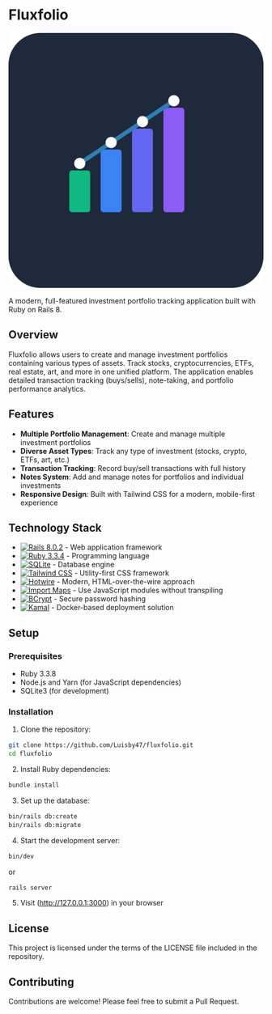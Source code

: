 # Fluxfolio

![Floxfolio](public/icon.svg)

A modern, full-featured investment portfolio tracking application built with Ruby on Rails 8.

## Overview

Fluxfolio allows users to create and manage investment portfolios containing various types of assets. Track stocks, cryptocurrencies, ETFs, real estate, art, and more in one unified platform. The application enables detailed transaction tracking (buys/sells), note-taking, and portfolio performance analytics.

## Features

- **Multiple Portfolio Management**: Create and manage multiple investment portfolios
- **Diverse Asset Types**: Track any type of investment (stocks, crypto, ETFs, art, etc.)
- **Transaction Tracking**: Record buy/sell transactions with full history
- **Notes System**: Add and manage notes for portfolios and individual investments
- **Responsive Design**: Built with Tailwind CSS for a modern, mobile-first experience

## Technology Stack

- <a href="https://rubyonrails.org/" target="_blank"><img src="https://img.shields.io/badge/Rails-8.0.2-CC0000?logo=ruby-on-rails&logoColor=white" alt="Rails 8.0.2"></a> - Web application framework
- <a href="https://www.ruby-lang.org/" target="_blank"><img src="https://img.shields.io/badge/Ruby-3.3.8-CC342D?logo=ruby&logoColor=white" alt="Ruby 3.3.4"></a> - Programming language
- <a href="https://www.sqlite.org/" target="_blank"><img src="https://img.shields.io/badge/SQLite-003B57?logo=sqlite&logoColor=white" alt="SQLite"></a> - Database engine
- <a href="https://tailwindcss.com/" target="_blank"><img src="https://img.shields.io/badge/Tailwind_CSS-4.2-38B2AC?logo=tailwind-css&logoColor=white" alt="Tailwind CSS"></a> - Utility-first CSS framework
- <a href="https://hotwired.dev/" target="_blank"><img src="https://img.shields.io/badge/Hotwire-Turbo_|_Stimulus-FFB0EA?logo=hotwired&logoColor=white" alt="Hotwire"></a> - Modern, HTML-over-the-wire approach
- <a href="https://github.com/rails/importmap-rails" target="_blank"><img src="https://img.shields.io/badge/Import_Maps-2338B2?logo=ruby&logoColor=white" alt="Import Maps"></a> - Use JavaScript modules without transpiling
- <a href="https://github.com/bcrypt-ruby/bcrypt-ruby" target="_blank"><img src="https://img.shields.io/badge/BCrypt-Authentication-00758F?logo=rubygems&logoColor=white" alt="BCrypt"></a> - Secure password hashing
- <a href="https://kamal-deploy.org/" target="_blank"><img src="https://img.shields.io/badge/Kamal-Deployment-FF9900?logo=docker&logoColor=white" alt="Kamal"></a> - Docker-based deployment solution



## Setup

### Prerequisites

- Ruby 3.3.8
- Node.js and Yarn (for JavaScript dependencies)
- SQLite3 (for development)

### Installation

1. Clone the repository:

```bash
git clone https://github.com/Luisby47/fluxfolio.git
cd fluxfolio
```

2. Install Ruby dependencies:

```bash
bundle install
```

3. Set up the database:

```bash
bin/rails db:create
bin/rails db:migrate
```

4. Start the development server:

```bash
bin/dev
```
or

```bash
rails server
```

5. Visit (http://127.0.0.1:3000) in your browser


## License

This project is licensed under the terms of the LICENSE file included in the repository.

## Contributing

Contributions are welcome! Please feel free to submit a Pull Request.
